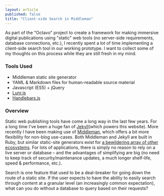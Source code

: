 ```yaml
---
layout: article
published: false
title: "Client-side Search in Middleman"
---
```


As part of the "Octavo" project to create a framework for making immersive digital publications using "static" web tools (no server-side requirements, database connections, etc.), I recently spent a lot of time implementing a client-side search tool in our working prototype. I want to collect some of my thoughts on this process while they are still fresh in my mind.

### Tools Used
- Middleman static site generator
- YAML & Markdown files for human-readable source material
- Javascript (ES5) + jQuery
- [Lunr.js](http://lunrjs.com/)
- [Handlebars.js](http://handlebarsjs.com/)

### Overview
Static web publishing tools have come a long way in the last few years. For a long time I've been a huge fan of [Jekyll](http://jekyllrb.com/)(which powers this website). More recently I have been making use of [Middleman](https://middlemanapp.com), which offers a bit more flexibility for non-blog use-cases. Both Middleman and Jekyll are built in Ruby, but similar static-site generators exist for [a bewildering array of other ecosystems](https://www.staticgen.com/). For lots of applications, there is simply no reason to rely on a live server or database – and the advantages of simplifying are big (no need to keep track of security/maintenance updates, a much longer shelf-life, speed & performance, etc.).

Search is one feature that used to be a deal-breaker for going down the route of a static site. If the user expects to have the ability to easily search through content at a granular level (an increasingly common expectation), what can you do without a database to query based on their requests?





